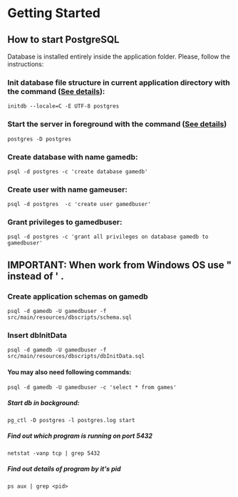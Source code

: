 
# Getting Started

## How to start PostgreSQL

Database is installed entirely inside the application folder.
Please, follow the instructions:

### Init database file structure in current application directory with the command ([See details](https://www.postgresql.org/docs/11/app-initdb.html)):
```
initdb --locale=C -E UTF-8 postgres
```

### Start the server in foreground with the command ([See details](https://www.postgresql.org/docs/11/app-postgres.html))
```
postgres -D postgres
```

### Create database with name gamedb:
```
psql -d postgres -c 'create database gamedb'
```
 ### Create user with name gameuser:
```
psql -d postgres  -c 'create user gamedbuser'
```
### Grant privileges to gamedbuser:
```
psql -d postgres -c 'grant all privileges on database gamedb to gamedbuser'
```
## IMPORTANT: When work from Windows OS use " instead of ' .

### Create application schemas on gamedb
```
psql -d gamedb -U gamedbuser -f src/main/resources/dbscripts/schema.sql
```
### Insert dbInitData
```
psql -d gamedb -U gamedbuser -f src/main/resources/dbscripts/dbInitData.sql
```
#### You may also need following commands:
```
psql -d gamedb -U gamedbuser -c 'select * from games'
```
##### Start db in background:
```
pg_ctl -D postgres -l postgres.log start
```

##### Find out which program is running on port 5432
```
netstat -vanp tcp | grep 5432
```

##### Find out details of program by it's pid
```
ps aux | grep <pid>
```
